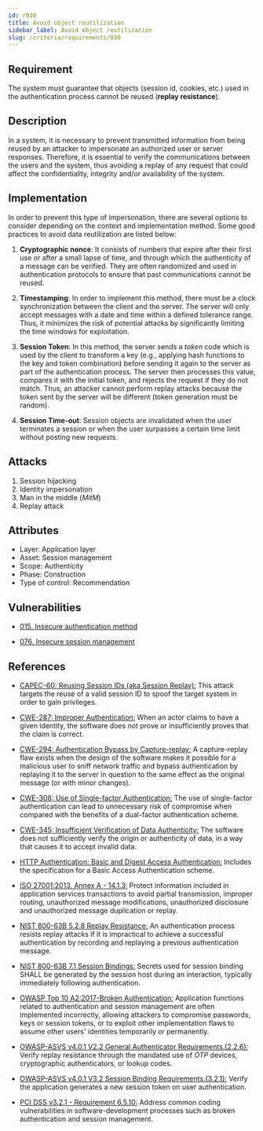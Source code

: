 ```yaml
---
id: r030
title: Avoid object reutilization
sidebar_label: Avoid object reutilization
slug: /criteria/requirements/030
---
```


## Requirement

The system must guarantee
that objects (session id, cookies, etc.) used
in the authentication process
cannot be reused (**replay resistance**).

## Description

In a system,
it is necessary to prevent transmitted information
from being reused by an attacker
to impersonate an authorized user
or server responses.
Therefore,
it is essential to verify the communications
between the users and the system,
thus avoiding a replay of any request
that could affect the confidentiality,
integrity and/or availability
of the system.

## Implementation

In order to prevent this type of impersonation,
there are several options to consider
depending on the context and implementation method.
Some good practices to avoid data reutilization
are listed below:

1. **Cryptographic nonce**:
It consists of numbers that expire after their first use
or after a small lapse of time,
and through which the authenticity of a message
can be verified.
They are often randomized and used in authentication protocols
to ensure that past communications cannot be reused.

2. **Timestamping**:
In order to implement this method,
there must be a clock synchronization
between the client and the server.
The server will only accept messages
with a date and time
within a defined tolerance range.
Thus,
it minimizes the risk of potential attacks
by significantly limiting the time windows
for exploitation.

3. **Session Token**:
In this method,
the server sends a *token* code
which is used by the client
to transform a key
(e.g., applying hash functions
to the key and token combination)
before sending it again to the server
as part of the authentication process.
The server then processes this value,
compares it with the initial token,
and rejects the request
if they do not match.
Thus,
an attacker cannot perform replay attacks
because the token sent by the server
will be different (token generation must be random).

4. **Session Time-out**:
Session objects are invalidated
when the user terminates a session
or when the user surpasses a certain time limit
without posting new requests.

## Attacks

1. Session hijacking
2. Identity impersonation
3. Man in the middle (*MitM*)
4. Replay attack

## Attributes

- Layer: Application layer
- Asset: Session management
- Scope: Authenticity
- Phase: Construction
- Type of control: Recommendation

## Vulnerabilities

- [015. Insecure authentication method](/criteria/vulnerabilities/015)

- [076. Insecure session management](/criteria/vulnerabilities/076)

## References

- [CAPEC-60: Reusing Session IDs (aka Session Replay):](http://capec.mitre.org/data/definitions/60.html)
This attack targets the reuse of a valid session ID
to spoof the target system
in order to gain privileges.

- [CWE-287: Improper Authentication:](https://cwe.mitre.org/data/definitions/287.html)
When an actor claims to have
a given identity,
the software does not prove
or insufficiently proves
that the claim is correct.

- [CWE-294: Authentication Bypass by Capture-replay:](https://cwe.mitre.org/data/definitions/294.html)
A capture-replay flaw exists
when the design of the software makes it possible
for a malicious user to sniff network traffic
and bypass authentication by replaying it
to the server in question
to the same effect as the original message
(or with minor changes).

- [CWE-308: Use of Single-factor Authentication:](https://cwe.mitre.org/data/definitions/308.html)
The use of single-factor authentication
can lead to unnecessary risk of compromise
when compared with the benefits
of a dual-factor authentication scheme.

- [CWE-345: Insufficient Verification of Data Authenticity:](https://cwe.mitre.org/data/definitions/345.html)
The software does not sufficiently verify
the origin or authenticity of data,
in a way that causes it
to accept invalid data.

- [HTTP Authentication: Basic and Digest Access Authentication:](http://www.ietf.org/rfc/rfc2617.txt)
Includes the specification for a Basic Access
Authentication scheme.

- [ISO 27001:2013. Annex A - 14.1.3:](https://www.iso.org/obp/ui/#iso:std:54534:en)
Protect information included
in application services transactions
to avoid partial transmission,
improper routing,
unauthorized message modifications,
unauthorized disclosure
and unauthorized message duplication
or replay.

- [NIST 800-63B 5.2.8 Replay Resistance:](https://pages.nist.gov/800-63-3/sp800-63b.html)
An authentication process
resists replay attacks
if it is impractical to achieve
a successful authentication by recording
and replaying a previous
authentication message.

- [NIST 800-63B 7.1 Session Bindings:](https://pages.nist.gov/800-63-3/sp800-63b.html)
Secrets used for session binding
SHALL be generated by the session host
during an interaction,
typically immediately following authentication.

- [OWASP Top 10 A2:2017-Broken Authentication:](https://owasp.org/www-project-top-ten/OWASP_Top_Ten_2017/Top_10-2017_A2-Broken_Authentication)
Application functions related to
authentication and session management
are often implemented incorrectly,
allowing attackers to compromise passwords,
keys or session tokens,
or to exploit other implementation flaws
to assume other users' identities
temporarily or permanently.

- [OWASP-ASVS v4.0.1 V2.2 General Authenticator Requirements.(2.2.6):](https://owasp.org/www-pdf-archive/OWASP_Application_Security_Verification_Standard_4.0-en.pdf)
Verify replay resistance
through the mandated use of *OTP* devices,
cryptographic authenticators,
or lookup codes.

- [OWASP-ASVS v4.0.1 V3.2 Session Binding Requirements.(3.2.1):](https://owasp.org/www-pdf-archive/OWASP_Application_Security_Verification_Standard_4.0-en.pdf)
Verify the application generates
a new session token on user authentication.

- [PCI DSS v3.2.1 - Requirement 6.5.10:](https://www.pcisecuritystandards.org/documents/PCI_DSS_v3-2-1.pdf)
Address common coding vulnerabilities
in software-development processes
such as broken authentication
and session management.
